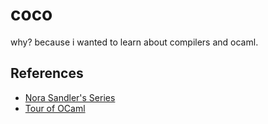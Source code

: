 # coco

why? because i wanted to learn about compilers and ocaml.

## References
- [Nora Sandler's Series](https://norasandler.com/2017/11/29/Write-a-Compiler.html)
- [Tour of OCaml](https://ocaml.org/docs/tour-of-ocaml)
